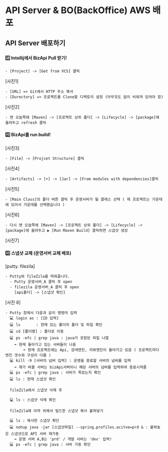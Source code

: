 # API Server & BO(BackOffice) AWS 배포

## API Server 배포하기

### 

  #### 1️⃣ Intellij에서 BizApi Pull 받기!
  
    - [Project] -> [Get from VCS] 클릭
    
  [사진1]
 
    - [URL] => Git에서 HTTP 주소 복사
    - [Durectory] => 프로젝트를 Clone할 디렉토리 설정 (아무것도 없이 비워져 있어야 함)
 
  [사진2]
   
    - 맨 오늘쪽에 [Maven] -> [프로젝트 상위 폴더] -> [Lifecycle] -> [package]에 올려두고 refresh 클릭
    
  #### 2️⃣ BizApi를 run build! 
    
  [사진3] 

    - [File] -> [Projcet Structure] 클릭
    
  [사진4]
  
    - [Artifacts] -> [+] -> [Jar] -> [From modules with dependencies]클릭 
  
  [사진5]
  
    - [Main Class]의 폴더 버튼 클릭 후 운영서버가 될 클래스 선택 ( 제 프로젝트는 가운데에 있어서 가운데를 선택했습니다 )
    
  [사진6]
  
    - 다시 맨 오늘쪽에 [Maven] -> [프로젝트 상위 폴더] -> [Lifecycle] -> [package]에 올려두고 ▶️ [Run Maven Build] 클릭하면 스냅샷 생성
    
  [사진7]
  
  #### 3️⃣ 스냅샷 교체 (운영서버 교체 배포)
  
  
  [putty. filezila]
  
    - Putty와 fileZila를 띄워줍니다.
      - Putty 운영서버_A 클릭 후 open
      - filezila 운영서버_A 클릭 후 open
        [api폴더] -> [스냅샷 확인]
  
  [사진 8]
  
    - Putty 창에서 다음과 같이 명령어 입력
      💻 login as : [ID 입력]
      💻 ls       : 현재 있는 폴더의 폴더 및 파일 확인
      💻 cd [폴더명] : 폴더로 이동
      💻 ps -efc | grep java : java가 포함된 파일 나열
        ➡️ 현재 돌아가고 있는 서버들이 나옴 
            ➡️ 현재 프로젝트에는 Api, 검색엔진, 리뷰엔진이 돌아가고 있음 ( 프로젝트마다 엔진 갯수와 구성이 다름 )
      💻 kill -9 [서버의 넘버 입력] : 운영을 종료할 서버의 넘버를 입력  
        ➡️ 제가 바꿀 서버는 bizApi서버이니 해당 서버의 넘버를 입력하여 종료시켜줌
      💻 ps -efc | grep java : 서버가 죽었는지 확인
      💻 ls : 현재 스냅샷 확인
      
      fileZila에서 스냅샷 삭제 후

      💻 ls : 스냅샷 삭제 확인

      fileZila에 아까 위에서 빌드한 스냅샷 복사 붙혀넣기

      💻 ls : 복사한 스냅샷 확인
      💻 nohup java -jar [스냅샷파일] --spring.profiles.acitve=prd & : 붙혀놓은 스냅샷으로 API 서버 재가동
        ➡️ 운영 서버 A,B는 'prd' / 개발 서버는 'dev' 입력!
      💻 ps -efc | grep java : 서버 가동 확인
      
    
